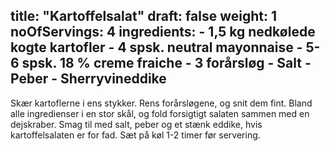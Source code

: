 title: "Kartoffelsalat"
draft: false
weight: 1
noOfServings: 4
ingredients:
	- 1,5 kg nedkølede kogte kartofler
	- 4 spsk. neutral mayonnaise
	- 5-6 spsk. 18 % creme fraiche
	- 3 forårsløg
	- Salt
	- Peber
	- Sherryvineddike
---

Skær kartoflerne i ens stykker. Rens forårsløgene, og snit dem fint.
Bland alle ingredienser i en stor skål, og fold forsigtigt salaten
sammen med en dejskraber. Smag til med salt, peber og et stænk eddike,
hvis kartoffelsalaten er for fad. Sæt på køl 1-2 timer før servering.

